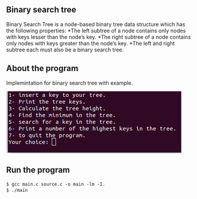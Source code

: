 ## Binary search tree
Binary Search Tree is a node-based binary tree data structure which has the following properties:
    *The left subtree of a node contains only nodes with keys lesser than the node’s key.
    *The right subtree of a node contains only nodes with keys greater than the node’s key.
    *The left and right subtree each must also be a binary search tree.

## About the program
Implemintation for binary search tree with example.

<img src="./image/Screenshot.png" height="166" width="469"/>

## Run the program
```
$ gcc main.c source.c -o main -lm -I.
$ ./main
```
